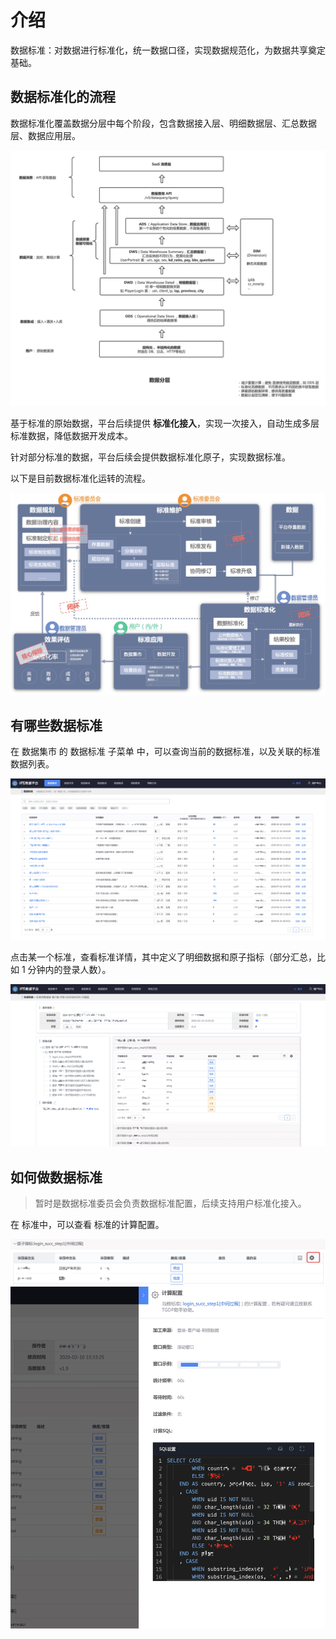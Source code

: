# 介绍

数据标准：对数据进行标准化，统一数据口径，实现数据规范化，为数据共享奠定基础。


## 数据标准化的流程

数据标准化覆盖数据分层中每个阶段，包含数据接入层、明细数据层、汇总数据层、数据应用层。

![-w1216](media/15858898905383.jpg)


基于标准的原始数据，平台后续提供 **标准化接入**，实现一次接入，自动生成多层标准数据，降低数据开发成本。

针对部分标准的数据，平台后续会提供数据标准化原子，实现数据标准。

以下是目前数据标准化运转的流程。

![](media/15858894748318.jpg)


## 有哪些数据标准

在 数据集市 的 数据标准 子菜单 中，可以查询当前的数据标准，以及关联的标准数据列表。

![-w1916](media/15858799909569.jpg)

点击某一个标准，查看标准详情，其中定义了明细数据和原子指标（部分汇总，比如 1 分钟内的登录人数）。

![-w1909](media/15858802523884.jpg)


## 如何做数据标准

> 暂时是数据标准委员会负责数据标准配置，后续支持用户标准化接入。

在 标准中，可以查看 标准的计算配置。

![-w1128](media/15858805410965.jpg)
![-w976](media/15858805678318.jpg)


